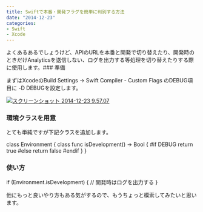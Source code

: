 ```yaml
---
title: Swiftで本番・開発フラグを簡単に判別する方法
date: "2014-12-23"
categories: 
- Swift
- Xcode
---
```


よくあるあるでしょうけど、APIのURLを本番と開発で切り替えたり、開発時のときだけAnalyticsを送信しない、ログを出力する等処理を切り替えたりする際に使用します。### 準備


まずはXcodeのBuild Settings -> Swift Compiler - Custom Flags のDEBUG項目に
-D DEBUGを設定します。


[![スクリーンショット 2014-12-23 9.57.07](https://hypermkt-blog.lolipop.io/wp-content/uploads/2014/12/スクリーンショット-2014-12-23-9.57.07.png)](https://hypermkt-blog.lolipop.io/wp-content/uploads/2014/12/スクリーンショット-2014-12-23-9.57.07.png)


### 環境クラスを用意


とても単純ですが下記クラスを追加します。


class Environment {
    class func isDevelopment() -> Bool {
        #if DEBUG
            return true
        #else
            return false
        #endif
    }
}


### 使い方



if (Environment.isDevelopment) {
    // 開発時はログを出力する
}

他にもっと良いやり方もある気がするので、もうちょっと模索してみたいと思います。